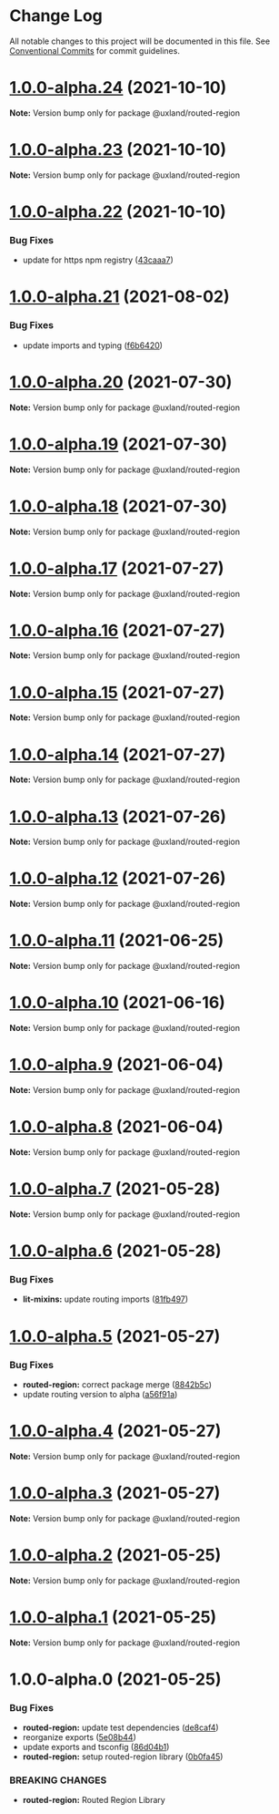 # Change Log

All notable changes to this project will be documented in this file.
See [Conventional Commits](https://conventionalcommits.org) for commit guidelines.

# [1.0.0-alpha.24](https://github.com/uxland/lit/compare/@uxland/routed-region@1.0.0-alpha.23...@uxland/routed-region@1.0.0-alpha.24) (2021-10-10)

**Note:** Version bump only for package @uxland/routed-region





# [1.0.0-alpha.23](https://github.com/uxland/lit/compare/@uxland/routed-region@1.0.0-alpha.22...@uxland/routed-region@1.0.0-alpha.23) (2021-10-10)

**Note:** Version bump only for package @uxland/routed-region





# [1.0.0-alpha.22](https://github.com/uxland/lit/compare/@uxland/routed-region@1.0.0-alpha.21...@uxland/routed-region@1.0.0-alpha.22) (2021-10-10)


### Bug Fixes

* update for https npm registry ([43caaa7](https://github.com/uxland/lit/commit/43caaa7115605279ee77f92a89113ee8940a4941))





# [1.0.0-alpha.21](https://github.com/uxland/lit/compare/@uxland/routed-region@1.0.0-alpha.20...@uxland/routed-region@1.0.0-alpha.21) (2021-08-02)


### Bug Fixes

* update imports and typing ([f6b6420](https://github.com/uxland/lit/commit/f6b6420e4e1f68f15d4bb8f18d4935aaf15a90ff))





# [1.0.0-alpha.20](https://github.com/uxland/lit/compare/@uxland/routed-region@1.0.0-alpha.19...@uxland/routed-region@1.0.0-alpha.20) (2021-07-30)

**Note:** Version bump only for package @uxland/routed-region





# [1.0.0-alpha.19](https://github.com/uxland/lit/compare/@uxland/routed-region@1.0.0-alpha.18...@uxland/routed-region@1.0.0-alpha.19) (2021-07-30)

**Note:** Version bump only for package @uxland/routed-region





# [1.0.0-alpha.18](https://github.com/uxland/lit/compare/@uxland/routed-region@1.0.0-alpha.17...@uxland/routed-region@1.0.0-alpha.18) (2021-07-30)

**Note:** Version bump only for package @uxland/routed-region





# [1.0.0-alpha.17](https://github.com/uxland/lit/compare/@uxland/routed-region@1.0.0-alpha.16...@uxland/routed-region@1.0.0-alpha.17) (2021-07-27)

**Note:** Version bump only for package @uxland/routed-region





# [1.0.0-alpha.16](https://github.com/uxland/lit/compare/@uxland/routed-region@1.0.0-alpha.15...@uxland/routed-region@1.0.0-alpha.16) (2021-07-27)

**Note:** Version bump only for package @uxland/routed-region





# [1.0.0-alpha.15](https://github.com/uxland/lit/compare/@uxland/routed-region@1.0.0-alpha.14...@uxland/routed-region@1.0.0-alpha.15) (2021-07-27)

**Note:** Version bump only for package @uxland/routed-region





# [1.0.0-alpha.14](https://github.com/uxland/lit/compare/@uxland/routed-region@1.0.0-alpha.13...@uxland/routed-region@1.0.0-alpha.14) (2021-07-27)

**Note:** Version bump only for package @uxland/routed-region





# [1.0.0-alpha.13](https://github.com/uxland/lit/compare/@uxland/routed-region@1.0.0-alpha.12...@uxland/routed-region@1.0.0-alpha.13) (2021-07-26)

**Note:** Version bump only for package @uxland/routed-region





# [1.0.0-alpha.12](https://github.com/uxland/lit/compare/@uxland/routed-region@1.0.0-alpha.11...@uxland/routed-region@1.0.0-alpha.12) (2021-07-26)

**Note:** Version bump only for package @uxland/routed-region





# [1.0.0-alpha.11](https://github.com/uxland/lit/compare/@uxland/routed-region@1.0.0-alpha.10...@uxland/routed-region@1.0.0-alpha.11) (2021-06-25)

**Note:** Version bump only for package @uxland/routed-region





# [1.0.0-alpha.10](https://github.com/uxland/lit/compare/@uxland/routed-region@1.0.0-alpha.9...@uxland/routed-region@1.0.0-alpha.10) (2021-06-16)

**Note:** Version bump only for package @uxland/routed-region





# [1.0.0-alpha.9](https://github.com/uxland/lit/compare/@uxland/routed-region@1.0.0-alpha.8...@uxland/routed-region@1.0.0-alpha.9) (2021-06-04)

**Note:** Version bump only for package @uxland/routed-region





# [1.0.0-alpha.8](https://github.com/uxland/lit/compare/@uxland/routed-region@1.0.0-alpha.7...@uxland/routed-region@1.0.0-alpha.8) (2021-06-04)

**Note:** Version bump only for package @uxland/routed-region





# [1.0.0-alpha.7](https://github.com/uxland/lit/compare/@uxland/routed-region@1.0.0-alpha.6...@uxland/routed-region@1.0.0-alpha.7) (2021-05-28)

**Note:** Version bump only for package @uxland/routed-region





# [1.0.0-alpha.6](https://github.com/uxland/lit/compare/@uxland/routed-region@1.0.0-alpha.5...@uxland/routed-region@1.0.0-alpha.6) (2021-05-28)


### Bug Fixes

* **lit-mixins:** update routing imports ([81fb497](https://github.com/uxland/lit/commit/81fb49729a61420a25825da9442863d81e3d090a))





# [1.0.0-alpha.5](https://github.com/uxland/lit/compare/@uxland/routed-region@1.0.0-alpha.4...@uxland/routed-region@1.0.0-alpha.5) (2021-05-27)


### Bug Fixes

* **routed-region:** correct package merge ([8842b5c](https://github.com/uxland/lit/commit/8842b5c1a7f6f6c25316edb7cf9b585ad905c2cf))
* update routing version to alpha ([a56f91a](https://github.com/uxland/lit/commit/a56f91abfd64e257848f5d8de275170c1ad2be5c))





# [1.0.0-alpha.4](https://github.com/uxland/lit/compare/@uxland/routed-region@1.0.0-alpha.3...@uxland/routed-region@1.0.0-alpha.4) (2021-05-27)

**Note:** Version bump only for package @uxland/routed-region





# [1.0.0-alpha.3](https://github.com/uxland/lit/compare/@uxland/routed-region@1.0.0-alpha.2...@uxland/routed-region@1.0.0-alpha.3) (2021-05-27)

**Note:** Version bump only for package @uxland/routed-region





# [1.0.0-alpha.2](https://github.com/uxland/lit/compare/@uxland/routed-region@1.0.0-alpha.1...@uxland/routed-region@1.0.0-alpha.2) (2021-05-25)

**Note:** Version bump only for package @uxland/routed-region





# [1.0.0-alpha.1](https://github.com/uxland/lit/compare/@uxland/routed-region@1.0.0-alpha.0...@uxland/routed-region@1.0.0-alpha.1) (2021-05-25)

**Note:** Version bump only for package @uxland/routed-region





# 1.0.0-alpha.0 (2021-05-25)


### Bug Fixes

* **routed-region:** update test dependencies ([de8caf4](https://github.com/uxland/lit/commit/de8caf4be2954cbbb3301ec55804f40dfdd720eb))
* reorganize exports ([5e08b44](https://github.com/uxland/lit/commit/5e08b44998179d4801ee679d03735eca90bcd9e1))
* update exports and tsconfig ([86d04b1](https://github.com/uxland/lit/commit/86d04b1a86be5bb25ae795a1154dc4de277e0fe7))
* **routed-region:** setup routed-region library ([0b0fa45](https://github.com/uxland/lit/commit/0b0fa45d88b488a360dbbb917f06cc51f0ce273f))


### BREAKING CHANGES

* **routed-region:** Routed Region Library

